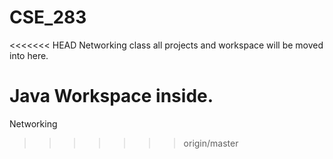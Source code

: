# CSE_283
<<<<<<< HEAD
Networking class all projects and workspace will be moved into here.

Java Workspace inside.
=======
Networking
>>>>>>> origin/master
